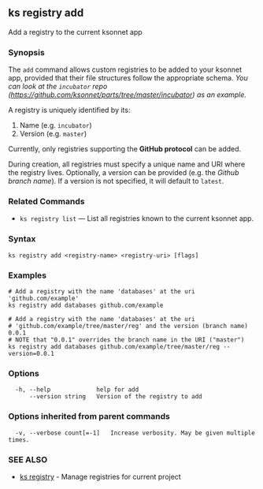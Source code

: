 ## ks registry add

Add a registry to the current ksonnet app

### Synopsis


The `add` command allows custom registries to be added to your ksonnet app,
provided that their file structures follow the appropriate schema. *You can look
at the `incubator` repo (https://github.com/ksonnet/parts/tree/master/incubator)
as an example.*

A registry is uniquely identified by its:

1. Name (e.g. `incubator`)
2. Version (e.g. `master`)

Currently, only registries supporting the **GitHub protocol** can be added.

During creation, all registries must specify a unique name and URI where the
registry lives. Optionally, a version can be provided (e.g. the *Github branch
name*). If a version is not specified, it will default to `latest`.


### Related Commands

* `ks registry list` — List all registries known to the current ksonnet app.

### Syntax


```
ks registry add <registry-name> <registry-uri> [flags]
```

### Examples

```
# Add a registry with the name 'databases' at the uri 'github.com/example'
ks registry add databases github.com/example

# Add a registry with the name 'databases' at the uri
# 'github.com/example/tree/master/reg' and the version (branch name) 0.0.1
# NOTE that "0.0.1" overrides the branch name in the URI ("master")
ks registry add databases github.com/example/tree/master/reg --version=0.0.1
```

### Options

```
  -h, --help             help for add
      --version string   Version of the registry to add
```

### Options inherited from parent commands

```
  -v, --verbose count[=-1]   Increase verbosity. May be given multiple times.
```

### SEE ALSO

* [ks registry](ks_registry.md)	 - Manage registries for current project

